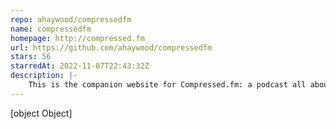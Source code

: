 ```yaml
---
repo: ahaywood/compressedfm
name: compressedfm
homepage: http://compressed.fm
url: https://github.com/ahaywood/compressedfm
stars: 56
starredAt: 2022-11-07T22:43:32Z
description: |-
    This is the companion website for Compressed.fm: a podcast all about web design and development, with a little bit of zest, hosted by Amy Dutton and James Q Quick.
---
```


[object Object]
